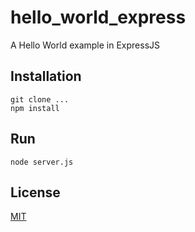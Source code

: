 # hello_world_express

A Hello World example in ExpressJS

## Installation

```
git clone ...
npm install
```

## Run

```
node server.js
```

## License

[MIT](http://opensource.org/licenses/MIT)
